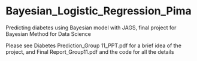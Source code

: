 # Bayesian_Logistic_Regression_Pima
Predicting diabetes using Bayesian model with JAGS, final project for Bayesian Method for Data Science

Please see Diabetes Prediction_Group 11_PPT.pdf for a brief idea of the project, and Final Report_Group11.pdf and the code for all the details
